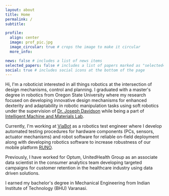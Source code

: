 ```yaml
---
layout: about
title: Home
permalink: /
subtitle: 

profile:
  align: center
  image: prof_pic.jpg
  image_circular: true # crops the image to make it circular
  more_info:

news: false # includes a list of news items
selected_papers: false # includes a list of papers marked as "selected={true}"
social: true # includes social icons at the bottom of the page
---
```


Hi, I'm a roboticist interested in all things robotics at the intersection of design mechanisms, 
control and planning. I graduated with a master's degree in robotics from Oregon State University
where my research focused on developing innovative design mechanisms for enhanced dexterity 
and adaptability in robotic manipulation tasks using soft robotics under the supervision of 
[Dr. Joseph Davidson](https://engineering.oregonstate.edu/people/joseph-davidson/)
while being a part of [Intelligent Machine and Materials Lab](https://research.engr.oregonstate.edu/davidsonjr/).

Currently, I'm working at [ViaBot](https://www.viabot.com/) as a robotics test engineer where I develop automated 
testing procedures for hardware components (PCs, sensors, actuator mechanisms) and robot software for reliable on-field deployment
along with developing robotics software to increase robustness of our mobile platform [RUNO](https://www.viabot.com/gallery).

Previously, I have worked for Optum, UnitedHealth Group as an associate data scientist 
in the consumer analytics team developing targeted campaigns for customer retention in the 
healthcare industry using data driven solutions. 

I earned my bachelor's degree in Mechanical Engineering from Indian Institute of Technology (BHU) Varanasi.